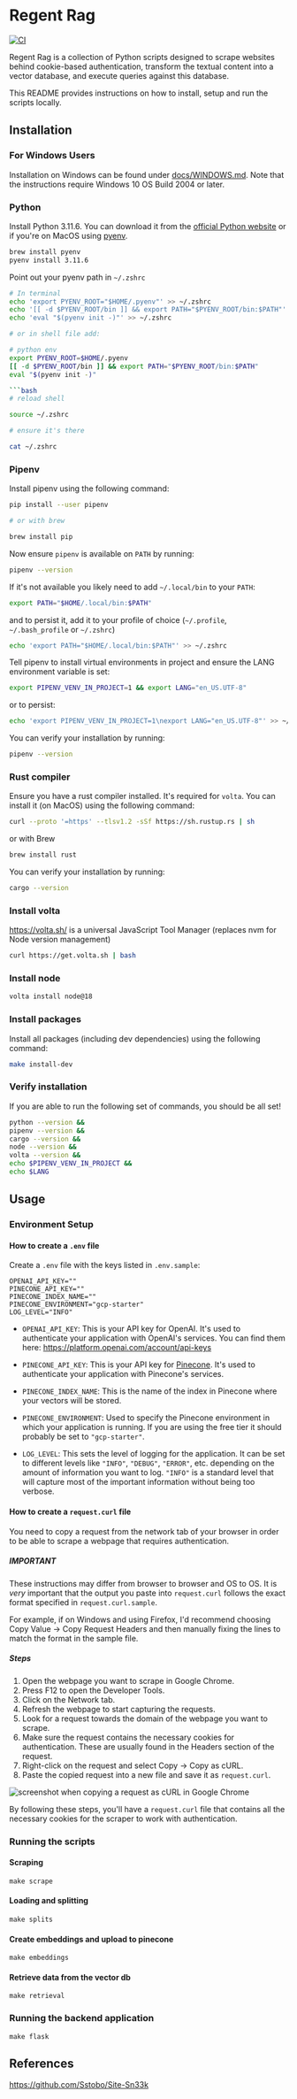 # Regent Rag

[![CI](https://github.com/frgul006/rag-experiment/actions/workflows/ci.yml/badge.svg)](https://github.com/frgul006/rag-experiment/actions/workflows/ci.yml)

Regent Rag is a collection of Python scripts designed to scrape websites behind cookie-based authentication, transform the textual content into a vector database, and execute queries against this database.

This README provides instructions on how to install, setup and run the scripts locally.

## Installation

### For Windows Users

Installation on Windows can be found under [docs/WINDOWS.md](./docs/WINDOWS.md). Note that the instructions require Windows 10 OS Build 2004 or later.

### Python

Install Python 3.11.6. You can download it from the [official Python website](https://www.python.org/downloads/) or if you're on MacOS using [pyenv](https://github.com/pyenv/pyenv#getting-pyenv).

```bash
brew install pyenv
pyenv install 3.11.6
```

Point out your pyenv path in `~/.zshrc`

````bash
# In terminal
echo 'export PYENV_ROOT="$HOME/.pyenv"' >> ~/.zshrc
echo '[[ -d $PYENV_ROOT/bin ]] && export PATH="$PYENV_ROOT/bin:$PATH"' >> ~/.zshrc
echo 'eval "$(pyenv init -)"' >> ~/.zshrc

# or in shell file add:

# python env
export PYENV_ROOT=$HOME/.pyenv
[[ -d $PYENV_ROOT/bin ]] && export PATH="$PYENV_ROOT/bin:$PATH"
eval "$(pyenv init -)"

```bash
# reload shell

source ~/.zshrc

# ensure it's there

cat ~/.zshrc
````

### Pipenv

Install pipenv using the following command:

```bash
pip install --user pipenv

# or with brew

brew install pip
```

Now ensure `pipenv` is available on `PATH` by running:

```bash
pipenv --version
```

If it's not available you likely need to add `~/.local/bin` to your `PATH`:

```bash
export PATH="$HOME/.local/bin:$PATH"
```

and to persist it, add it to your profile of choice (`~/.profile`, `~/.bash_profile` or `~/.zshrc`)

```bash
echo 'export PATH="$HOME/.local/bin:$PATH"' >> ~/.zshrc
```

Tell pipenv to install virtual environments in project and ensure the LANG environment variable is set:

```bash
export PIPENV_VENV_IN_PROJECT=1 && export LANG="en_US.UTF-8"

```

or to persist:

```bash
echo 'export PIPENV_VENV_IN_PROJECT=1\nexport LANG="en_US.UTF-8"' >> ~/.zshrc
```

You can verify your installation by running:

```bash
pipenv --version
```

### Rust compiler

Ensure you have a rust compiler installed. It's required for `volta`. You can install it (on MacOS) using the following command:

```bash
curl --proto '=https' --tlsv1.2 -sSf https://sh.rustup.rs | sh
```

or with Brew

```bash
brew install rust
```

You can verify your installation by running:

```bash
cargo --version
```

### Install volta

<https://volta.sh/> is a universal JavaScript Tool Manager (replaces nvm for Node version management)

```bash
curl https://get.volta.sh | bash
```

### Install node

```bash
volta install node@18
```

### Install packages

Install all packages (including dev dependencies) using the following command:

```bash
make install-dev
```

### Verify installation

If you are able to run the following set of commands, you should be all set!

```bash
python --version &&
pipenv --version &&
cargo --version &&
node --version &&
volta --version &&
echo $PIPENV_VENV_IN_PROJECT &&
echo $LANG
```

## Usage

### Environment Setup

#### How to create a `.env` file

Create a `.env` file with the keys listed in `.env.sample`:

```env
OPENAI_API_KEY=""
PINECONE_API_KEY=""
PINECONE_INDEX_NAME=""
PINECONE_ENVIRONMENT="gcp-starter"
LOG_LEVEL="INFO"
```

- `OPENAI_API_KEY`: This is your API key for OpenAI. It's used to authenticate your application with OpenAI's services. You can find them here: <https://platform.openai.com/account/api-keys>

- `PINECONE_API_KEY`: This is your API key for [Pinecone](https://app.pinecone.io/). It's used to authenticate your application with Pinecone's services.

- `PINECONE_INDEX_NAME`: This is the name of the index in Pinecone where your vectors will be stored.

- `PINECONE_ENVIRONMENT`: Used to specify the Pinecone environment in which your application is running. If you are using the free tier it should probably be set to `"gcp-starter"`.

- `LOG_LEVEL`: This sets the level of logging for the application. It can be set to different levels like `"INFO"`, `"DEBUG"`, `"ERROR"`, etc. depending on the amount of information you want to log. `"INFO"` is a standard level that will capture most of the important information without being too verbose.

#### How to create a `request.curl` file

You need to copy a request from the network tab of your browser in order to be able to scrape a webpage that requires authentication.

##### IMPORTANT

These instructions may differ from browser to browser and OS to OS. It is _very_ important that the output you paste into `request.curl` follows the exact format specified in `request.curl.sample`.

For example, if on Windows and using Firefox, I'd recommend choosing Copy Value -> Copy Request Headers and then manually fixing the lines to match the format in the sample file.

##### Steps

1. Open the webpage you want to scrape in Google Chrome.
1. Press F12 to open the Developer Tools.
1. Click on the Network tab.
1. Refresh the webpage to start capturing the requests.
1. Look for a request towards the domain of the webpage you want to scrape.
1. Make sure the request contains the necessary cookies for authentication. These are usually found in the Headers section of the request.
1. Right-click on the request and select Copy -> Copy as cURL.
1. Paste the copied request into a new file and save it as `request.curl`.

![screenshot when copying a request as cURL in Google Chrome](docs/images/copy_as_curl.png)

By following these steps, you'll have a `request.curl` file that contains all the necessary cookies for the scraper to work with authentication.

### Running the scripts

#### Scraping

`make scrape`

#### Loading and splitting

`make splits`

#### Create embeddings and upload to pinecone

`make embeddings`

#### Retrieve data from the vector db

`make retrieval`

### Running the backend application

`make flask`

## References

<https://github.com/Sstobo/Site-Sn33k>
